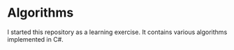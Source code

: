 Algorithms
================================================================================

I started this repository as a learning exercise. It contains various algorithms
implemented in C#.


